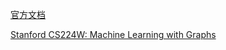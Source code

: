 
[官方文档](https://docs.dgl.ai/en/latest/index.html)

[Stanford CS224W: Machine Learning with Graphs](http://web.stanford.edu/class/cs224w/)
